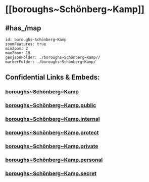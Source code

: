 # [[boroughs~Schönberg~Kamp]] 


## #has_/map  



```leaflet
id: boroughs~Schönberg~Kamp
zoomFeatures: true 
minZoom: 2 
maxZoom: 18
geojsonFolder: ./boroughs~Schönberg~Kamp//
markerFolder: ./boroughs~Schönberg~Kamp/
```


## Confidential Links & Embeds: 

### [boroughs~Schönberg~Kamp](/_Standards/Earth/Continent/Europe/Europe~Central/Austria/Austrias_States/Niederösterreich/counties~NÖ/Krems~Donau/cities~Krems~Donau/Schönberg~Kamp/boroughs~Schönberg~Kamp.md) 

### [boroughs~Schönberg~Kamp.public](/_public/Earth/Continent/Europe/Europe~Central/Austria/Austrias_States/Niederösterreich/counties~NÖ/Krems~Donau/cities~Krems~Donau/Schönberg~Kamp/boroughs~Schönberg~Kamp.public.md) 

### [boroughs~Schönberg~Kamp.internal](/_internal/Earth/Continent/Europe/Europe~Central/Austria/Austrias_States/Niederösterreich/counties~NÖ/Krems~Donau/cities~Krems~Donau/Schönberg~Kamp/boroughs~Schönberg~Kamp.internal.md) 

### [boroughs~Schönberg~Kamp.protect](/_protect/Earth/Continent/Europe/Europe~Central/Austria/Austrias_States/Niederösterreich/counties~NÖ/Krems~Donau/cities~Krems~Donau/Schönberg~Kamp/boroughs~Schönberg~Kamp.protect.md) 

### [boroughs~Schönberg~Kamp.private](/_private/Earth/Continent/Europe/Europe~Central/Austria/Austrias_States/Niederösterreich/counties~NÖ/Krems~Donau/cities~Krems~Donau/Schönberg~Kamp/boroughs~Schönberg~Kamp.private.md) 

### [boroughs~Schönberg~Kamp.personal](/_personal/Earth/Continent/Europe/Europe~Central/Austria/Austrias_States/Niederösterreich/counties~NÖ/Krems~Donau/cities~Krems~Donau/Schönberg~Kamp/boroughs~Schönberg~Kamp.personal.md) 

### [boroughs~Schönberg~Kamp.secret](/_secret/Earth/Continent/Europe/Europe~Central/Austria/Austrias_States/Niederösterreich/counties~NÖ/Krems~Donau/cities~Krems~Donau/Schönberg~Kamp/boroughs~Schönberg~Kamp.secret.md)

